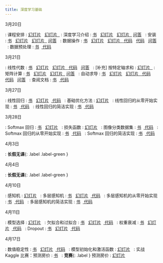 ```yaml
---
title: 深度学习基础
---
```


3月20日

: 课程安排
  : [<span class="iconfont icon-KeynoteOutline"></span> 幻灯片](assets/pdfs/part-0_1.pdf) &nbsp; [<span style="font-size:130%"  class="iconfont icon-bilibili-fill"></span> 幻灯片 &nbsp;](https://www.bilibili.com/video/BV1oX4y137bC)
: 深度学习介绍
  : [<span class="iconfont icon-xiaoshuo-copy"></span> 书](https://zh-v2.d2l.ai/chapter_introduction/index.html) &nbsp; [<span class="iconfont icon-KeynoteOutline"></span> 幻灯片](assets/pdfs/part-0_2.pdf) &nbsp; [<span style="font-size:130%"  class="iconfont icon-bilibili-fill"></span> 幻灯片 &nbsp;](https://www.bilibili.com/video/BV1J54y187f9) [<span style="font-size:130%"  class="iconfont icon-bilibili-fill"></span> 问答](https://www.bilibili.com/video/BV1UK4y1U7P7) &nbsp;
: 安装
  : [<span class="iconfont icon-xiaoshuo-copy"></span> 书](https://zh-v2.d2l.ai/chapter_installation/index.html) &nbsp; [<span class="iconfont icon-KeynoteOutline"></span> 幻灯片](assets/pdfs/part-0_3.pdf) &nbsp; [<span style="font-size:130%"  class="iconfont icon-bilibili-fill"></span> 幻灯片 &nbsp;](https://www.bilibili.com/video/BV18p4y1h7Dr) [<span style="font-size:130%"  class="iconfont icon-bilibili-fill"></span> 问答](https://www.bilibili.com/video/BV1Jy4y1h7uB) &nbsp;
: 数据操作
  : [<span class="iconfont icon-xiaoshuo-copy"></span> 书](https://zh-v2.d2l.ai/chapter_preliminaries/ndarray.html) &nbsp; [<span class="iconfont icon-KeynoteOutline"></span> 幻灯片](assets/pdfs/part-0_4.pdf) &nbsp; [<span style="font-size:130%"  class="iconfont icon-bilibili-fill"></span> 幻灯片 &nbsp;](https://www.bilibili.com/video/BV1CV411Y7i4)[<span class="iconfont icon-jupyter"></span> 代码](assets/notebooks/chapter_preliminaries/ndarray.slides.html) &nbsp;  [<span style="font-size:130%"  class="iconfont icon-bilibili-fill"></span> 代码](https://www.bilibili.com/video/BV1Rh411Q7mQ) &nbsp; [<span style="font-size:130%"  class="iconfont icon-bilibili-fill"></span> 问答](https://www.bilibili.com/video/BV1sA411N7bY) &nbsp;
: 数据预处理
  : [<span class="iconfont icon-xiaoshuo-copy"></span> 书](https://zh-v2.d2l.ai/chapter_preliminaries/pandas.html) &nbsp;[<span class="iconfont icon-jupyter"></span> 代码](assets/notebooks/chapter_preliminaries/pandas.slides.html) &nbsp; 

3月21日

: 线性代数
  : [<span class="iconfont icon-xiaoshuo-copy"></span> 书](https://zh-v2.d2l.ai/chapter_preliminaries/linear-algebra.html) &nbsp; [<span class="iconfont icon-KeynoteOutline"></span> 幻灯片](assets/pdfs/part-0_5.pdf) &nbsp; [<span style="font-size:130%"  class="iconfont icon-bilibili-fill"></span> 幻灯片 &nbsp;](https://www.bilibili.com/video/BV1eK4y1U7Qy)[<span class="iconfont icon-jupyter"></span> 代码](assets/notebooks/chapter_preliminaries/linear-algebra.slides.html) &nbsp;  [<span style="font-size:130%"  class="iconfont icon-bilibili-fill"></span> 问答](https://www.bilibili.com/video/BV1Np4y1a7AN) &nbsp;
: [补充] 按特定轴求和
  : [<span style="font-size:130%"  class="iconfont icon-bilibili-fill"></span> 幻灯片 &nbsp;](https://www.bilibili.com/video/BV1dN411Q7RC)
: 矩阵计算
  : [<span class="iconfont icon-xiaoshuo-copy"></span> 书](https://zh-v2.d2l.ai/chapter_preliminaries/calculus.html) &nbsp; [<span class="iconfont icon-KeynoteOutline"></span> 幻灯片](assets/pdfs/part-0_6.pdf) &nbsp; [<span style="font-size:130%"  class="iconfont icon-bilibili-fill"></span> 幻灯片 &nbsp;](https://www.bilibili.com/video/BV1eZ4y1w7PY) [<span style="font-size:130%"  class="iconfont icon-bilibili-fill"></span> 问答](https://www.bilibili.com/video/BV1pK4y1T7us) &nbsp;
: 自动求导
  : [<span class="iconfont icon-xiaoshuo-copy"></span> 书](https://zh-v2.d2l.ai/chapter_preliminaries/autograd.html) &nbsp; [<span class="iconfont icon-KeynoteOutline"></span> 幻灯片](assets/pdfs/part-0_7.pdf) &nbsp; [<span style="font-size:130%"  class="iconfont icon-bilibili-fill"></span> 幻灯片 &nbsp;](https://www.bilibili.com/video/BV1KA411N7Px)[<span class="iconfont icon-jupyter"></span> 代码](assets/notebooks/chapter_preliminaries/autograd.slides.html) &nbsp;  [<span style="font-size:130%"  class="iconfont icon-bilibili-fill"></span> 代码](https://www.bilibili.com/video/BV1yN411Q7Ww) &nbsp; [<span style="font-size:130%"  class="iconfont icon-bilibili-fill"></span> 问答](https://www.bilibili.com/video/BV17A411N7nr) &nbsp;
: 查阅文档
  : [<span class="iconfont icon-xiaoshuo-copy"></span> 书](https://zh-v2.d2l.ai/chapter_preliminaries/lookup-api.html) &nbsp;[<span class="iconfont icon-jupyter"></span> 代码](assets/notebooks/chapter_preliminaries/lookup-api.slides.html) &nbsp; 

3月27日

: 线性回归
  : [<span class="iconfont icon-xiaoshuo-copy"></span> 书](https://zh-v2.d2l.ai/chapter_linear-networks/linear-regression.html) &nbsp; [<span class="iconfont icon-KeynoteOutline"></span> 幻灯片](assets/pdfs/part-0_8.pdf) &nbsp;[<span class="iconfont icon-jupyter"></span> 代码](assets/notebooks/chapter_linear-networks/linear-regression.slides.html) &nbsp; 
: 基础优化方法
  : [<span class="iconfont icon-KeynoteOutline"></span> 幻灯片](assets/pdfs/part-0_9.pdf) &nbsp;
: 线性回归的从零开始实现
  : [<span class="iconfont icon-xiaoshuo-copy"></span> 书](https://zh-v2.d2l.ai/chapter_linear-networks/linear-regression-scratch.html) &nbsp;[<span class="iconfont icon-jupyter"></span> 代码](assets/notebooks/chapter_linear-networks/linear-regression-scratch.slides.html) &nbsp; 
: 线性回归的简洁实现
  : [<span class="iconfont icon-xiaoshuo-copy"></span> 书](https://zh-v2.d2l.ai/chapter_linear-networks/linear-regression-concise.html) &nbsp;[<span class="iconfont icon-jupyter"></span> 代码](assets/notebooks/chapter_linear-networks/linear-regression-concise.slides.html) &nbsp; 

3月28日

: Softmax 回归
  : [<span class="iconfont icon-xiaoshuo-copy"></span> 书](https://zh-v2.d2l.ai/chapter_linear-networks/softmax-regression.html) &nbsp; [<span class="iconfont icon-KeynoteOutline"></span> 幻灯片](assets/pdfs/part-0_10.pdf) &nbsp;
: 损失函数
  : [<span class="iconfont icon-KeynoteOutline"></span> 幻灯片](assets/pdfs/part-0_11.pdf) &nbsp;
: 图像分类数据集
  : [<span class="iconfont icon-xiaoshuo-copy"></span> 书](https://zh-v2.d2l.ai/chapter_linear-networks/image-classification-dataset.html) &nbsp;[<span class="iconfont icon-jupyter"></span> 代码](assets/notebooks/chapter_linear-networks/image-classification-dataset.slides.html) &nbsp; 
: Softmax 回归的从零开始实现
  : [<span class="iconfont icon-xiaoshuo-copy"></span> 书](https://zh-v2.d2l.ai/chapter_linear-networks/softmax-regression-scratch.html) &nbsp;[<span class="iconfont icon-jupyter"></span> 代码](assets/notebooks/chapter_linear-networks/softmax-regression-scratch.slides.html) &nbsp; 
: Softmax 回归的简洁实现
  : [<span class="iconfont icon-xiaoshuo-copy"></span> 书](https://zh-v2.d2l.ai/chapter_linear-networks/softmax-regression-concise.html) &nbsp;[<span class="iconfont icon-jupyter"></span> 代码](assets/notebooks/chapter_linear-networks/softmax-regression-concise.slides.html) &nbsp; 

4月3日

: **长假无课**{: .label .label-green }

4月4日

: **长假无课**{: .label .label-green }

4月10日

: 感知机
  : [<span class="iconfont icon-KeynoteOutline"></span> 幻灯片](assets/pdfs/part-0_12.pdf) &nbsp;
: 多层感知机
  : [<span class="iconfont icon-xiaoshuo-copy"></span> 书](https://zh-v2.d2l.ai/chapter_multilayer-perceptrons/mlp.html) &nbsp; [<span class="iconfont icon-KeynoteOutline"></span> 幻灯片](assets/pdfs/part-0_13.pdf) &nbsp;[<span class="iconfont icon-jupyter"></span> 代码](assets/notebooks/chapter_multilayer-perceptrons/mlp.slides.html) &nbsp; 
: 多层感知机的从零开始实现
  : [<span class="iconfont icon-xiaoshuo-copy"></span> 书](https://zh-v2.d2l.ai/chapter_multilayer-perceptrons/mlp-scratch.html) &nbsp;[<span class="iconfont icon-jupyter"></span> 代码](assets/notebooks/chapter_multilayer-perceptrons/mlp-scratch.slides.html) &nbsp; 
: 多层感知机的简洁实现
  : [<span class="iconfont icon-xiaoshuo-copy"></span> 书](https://zh-v2.d2l.ai/chapter_multilayer-perceptrons/mlp-concise.html) &nbsp;[<span class="iconfont icon-jupyter"></span> 代码](assets/notebooks/chapter_multilayer-perceptrons/mlp-concise.slides.html) &nbsp; 

4月11日

: 模型选择
  : [<span class="iconfont icon-KeynoteOutline"></span> 幻灯片](assets/pdfs/part-0_14.pdf) &nbsp;
: 欠拟合和过拟合
  : [<span class="iconfont icon-xiaoshuo-copy"></span> 书](https://zh-v2.d2l.ai/chapter_multilayer-perceptrons/underfit-overfit.html) &nbsp; [<span class="iconfont icon-KeynoteOutline"></span> 幻灯片](assets/pdfs/part-0_15.pdf) &nbsp;[<span class="iconfont icon-jupyter"></span> 代码](assets/notebooks/chapter_multilayer-perceptrons/underfit-overfit.slides.html) &nbsp; 
: 权重衰减
  : [<span class="iconfont icon-xiaoshuo-copy"></span> 书](https://zh-v2.d2l.ai/chapter_multilayer-perceptrons/weight-decay.html) &nbsp; [<span class="iconfont icon-KeynoteOutline"></span> 幻灯片](assets/pdfs/part-0_16.pdf) &nbsp;[<span class="iconfont icon-jupyter"></span> 代码](assets/notebooks/chapter_multilayer-perceptrons/weight-decay.slides.html) &nbsp; 
: Dropout
  : [<span class="iconfont icon-xiaoshuo-copy"></span> 书](https://zh-v2.d2l.ai/chapter_multilayer-perceptrons/dropout.html) &nbsp; [<span class="iconfont icon-KeynoteOutline"></span> 幻灯片](assets/pdfs/part-0_17.pdf) &nbsp;[<span class="iconfont icon-jupyter"></span> 代码](assets/notebooks/chapter_multilayer-perceptrons/dropout.slides.html) &nbsp; 

4月17日

: 数值稳定性
  : [<span class="iconfont icon-xiaoshuo-copy"></span> 书](https://zh-v2.d2l.ai/chapter_multilayer-perceptrons/numerical-stability-and-init.html) &nbsp; [<span class="iconfont icon-KeynoteOutline"></span> 幻灯片](assets/pdfs/part-0_18.pdf) &nbsp;[<span class="iconfont icon-jupyter"></span> 代码](assets/notebooks/chapter_multilayer-perceptrons/numerical-stability-and-init.slides.html) &nbsp; 
: 模型初始化和激活函数
  : [<span class="iconfont icon-KeynoteOutline"></span> 幻灯片](assets/pdfs/part-0_19.pdf) &nbsp;
: 实战 Kaggle 比赛：预测房价
  : [<span class="iconfont icon-xiaoshuo-copy"></span> 书](https://zh-v2.d2l.ai/chapter_multilayer-perceptrons/kaggle-house-price.html) &nbsp;
: **竞赛**{: .label  } 预测房价
  : [<span class="iconfont icon-KeynoteOutline"></span> 幻灯片](assets/pdfs/part-0_20.pdf) &nbsp;
